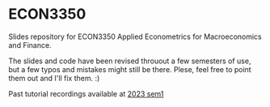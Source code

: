 # ECON3350
Slides repository for ECON3350 Applied Econometrics for Macroeconomics and Finance.

The slides and code have been revised throuout a few semesters of use, but a few typos and mistakes might still be there. Plese, feel free to point them out and I'll fix them. :)

Past tutorial recordings available at <a href="[https://drive.google.com/file/d/1NK6_9M03ZvvG7uTTByzUXhuUMnrL7PDS/view?usp=sharing](https://www.youtube.com/@uq_econometrics)" target="_blank">[2023 sem1](https://www.youtube.com/@uq_econometrics)</a>

